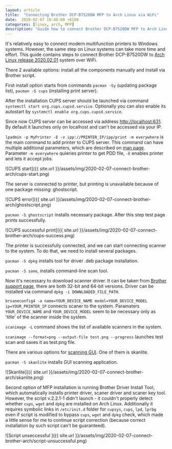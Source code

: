 ```yaml
---
layout: article
title:  "Connecting Brother DCP-B7520DW MFP to Arch Linux via WiFi"
date:  2020-02-07 10:40:00 +0100
categories: [linux, arch, MFP]
description: "Guide how to connect Brother DCP-B7520DW MFP to Arch Linux"
---
```

It's relatively easy to connect modern multifunction printers to Windows systems. However, the same step on Linux systems can take more time and effort. This guide contains steps to connect Brother DCP-B7520DW to <a target="_blank" href="https://www.archlinux.org/">Arch Linux release 2020.02.01</a> system over WiFi.

There 2 available options: install all the components manually and install via Brother script. 

First install option starts from commands  `pacman -Sy` (updating package list), `pacman -S cups` (installing print server).

After the installation CUPS server should be launched via command `systemctl start org.cups.cupsd.service`. Optionally you can also enable its autostart by `systemctl enable org.cups.cupsd.service`.

Since now CUPS server can be accessed via address <a target="_blank" href="http://localhost:631">http://localhost:631</a>. By default it launches only on localhost and can't be accessed via your IP.

`lpadmin -p MyPrinter -E -v ipp://PRINTER_IP/ipp/print -m everywhere` is the main command to add printer to CUPS server. This command can have multiple additional parameters, which are described on <a target="_blank" href="https://www.cups.org/doc/man-lpadmin.html">man page</a>. Parameter `-m everywhere`  quieries printer to get PDD file, `-E` enables printer and lets it accept jobs. 

![CUPS start]({{ site.url }}/assets/img/2020-02-07-connect-brother-arch/cups-start.png)

The server is connected to printer, but printing is unavailable because of one package missing: ghostscript.

![CUPS error]({{ site.url }}/assets/img/2020-02-07-connect-brother-arch/ghostscript.png)

`pacman -S ghostscript` installs necessary package. After this step test page prints successfully.

![CUPS successful print]({{ site.url }}/assets/img/2020-02-07-connect-brother-arch/cups-success.png)

The printer is successfully connected, and we can start connecting scanner to the system. To do that, we need to install several packages.

`pacman -S dpkg` installs tool for driver .deb package installation.

`pacman -S sane`, installs command-line scan tool.

Now it's necessary to download scanner driver. It can be taken from <a target="_blank" href="https://support.brother.com/g/b/downloadlist.aspx?c=eu_ot&lang=en&prod=dcpb7520dw_eu&os=128">Brother support page</a>, there are both 32-bit and 64-bit versions. 
Driver can be installed via command `dpkg -i DOWNLOADED_FILE_PATH`.

`brsaneconfig4 -a name=YOUR_DEVICE_NAME model=YOUR_DEVICE_MODEL ip=YOUR_PRINTER_IP` connects scaner to the system. Paramaters `YOUR_DEVICE_NAME` and `YOUR_DEVICE_MODEL` seem to be necessary only as 'title' of the scanner inside the system.

`scanimage -L` command shows the list of available scanners in the system.

`scanimage --format=png --output-file test.png --progress` launches test scan and saves it as test.png file.

There are various options for <a target="_blank" href="https://wiki.archlinux.org/index.php/SANE#Install_a_frontend">scanning GUI</a>. One of them is skanlite.

`pacman -S skanlite` installs GUI scanning application.

![Skanlite]({{ site.url }}/assets/img/2020-02-07-connect-brother-arch/skanlite.png)

Second option of MFP installation is running Brother Driver Install Tool, which automatically installs printer driver, scaner driver and scaner key tool. However, the script v.2.2.1-1 didn't launch - it couldn't properly detect whether `cups`, `wget` and `dpkg` are installed on Arch Linux. Additionally it requires symbolic links in `/etc/init.d` folder for `cupsys`, `cups`, `lpd`, `lprbg` even if script is modified to bypass `cups`, `wget` and `dpkg` check, which made a little sense for me to continue script correction (because correct installation by such script can't be guaranteed). 

![Script unseccessful ]({{ site.url }}/assets/img/2020-02-07-connect-brother-arch/script-unsuccessful.png)
